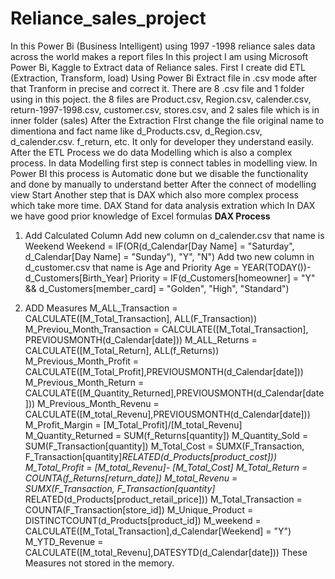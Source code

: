 # Reliance_sales_project
In this Power Bi (Business Intelligent) using 1997 -1998 reliance sales data across the world makes a report files
In this project I am using Microsoft Power Bi, Kaggle to Extract data of Reliance sales.
First I create did ETL (Extraction, Transform,  load)
Using Power Bi Extract file in .csv mode after that Tranform in precise and correct it.
There are 8 .csv file and 1 folder  using in this poject.
the 8 files are Product.csv, Region.csv, calender.csv, return-1997-1998.csv, customer.csv, stores.csv, and 2 sales file which is in inner folder (sales)
After the Extraction FIrst change the file original name to dimentiona and fact name like d_Products.csv, d_Region.csv, d_calender.csv. f_return, etc.
It only for developer they understand easily.
After the ETL Process we do data Modelling which is also a complex process.
In data Modelling first step is connect tables in modelling view. In Power BI this process is Automatic done but we disable the functionality and done by manually to understand better
After the connect of modelling view 
Start Another step that is DAX which also more complex process which take more time. DAX Stand for data analysis extration which 
In DAX we have good prior knowledge of Excel formulas
**DAX Process**
1. Add Calculated Column
Add new column on d_calender.csv that name is Weekend
Weekend = IF(OR(d_Calendar[Day Name] = "Saturday", d_Calendar[Day Name] = "Sunday"), "Y", "N")
Add two new column in d_customer.csv that name is Age and Priority
Age = YEAR(TODAY())- d_Customers[Birth_Year]
Priority = IF(d_Customers[homeowner] = "Y" && d_Customers[member_card] = "Golden", "High", "Standard")

2. ADD Measures
M_ALL_Transaction = CALCULATE([M_Total_Transaction], ALL(F_Transaction))
M_Previou_Month_Transaction = CALCULATE([M_Total_Transaction], PREVIOUSMONTH(d_Calendar[date]))
M_ALL_Returns = CALCULATE([M_Total_Return], ALL(f_Returns))
M_Previous_Month_Profit = CALCULATE([M_Total_Profit],PREVIOUSMONTH(d_Calendar[date]))
M_Previous_Month_Return = CALCULATE([M_Quantity_Returned],PREVIOUSMONTH(d_Calendar[date]))
M_Previous_Month_Revenu = CALCULATE([M_total_Revenu],PREVIOUSMONTH(d_Calendar[date]))
M_Profit_Margin = [M_Total_Profit]/[M_total_Revenu]
M_Quantity_Returned = SUM(f_Returns[quantity])
M_Quantity_Sold = SUM(F_Transaction[quantity])
M_Total_Cost = SUMX(F_Transaction, F_Transaction[quantity]*RELATED(d_Products[product_cost]))
M_Total_Profit = [M_total_Revenu]- [M_Total_Cost]
M_Total_Return = COUNTA(f_Returns[return_date])
M_total_Revenu = SUMX(F_Transaction, F_Transaction[quantity]* RELATED(d_Products[product_retail_price]))
M_Total_Transaction = COUNTA(F_Transaction[store_id])
M_Unique_Product = DISTINCTCOUNT(d_Products[product_id])
M_weekend = CALCULATE([M_Total_Transaction],d_Calendar[Weekend] = "Y")
M_YTD_Revenue = CALCULATE([M_total_Revenu],DATESYTD(d_Calendar[date]))
These Measures not stored in the memory.
